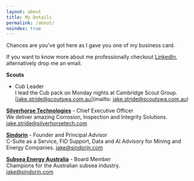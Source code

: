 ```yaml
---
layout: about
title: My Details
permalink: /about/
noindex: true
---
```

Chances are you've got here as I gave you one of my business card.

If you want to know more about me professionally checkout [LinkedIn](https://www.linkedin.com/in/jakestride/), alternatively drop me an email.

**Scouts**
- Cub Leader  
I lead the Cub pack on Monday nights at Cambridge Scout Group.  
[jake.stride@scoutswa.com.au](mailto: jake.stride@scoutswa.com.au)

**[Silverhorse Technologies](https://www.silverhorsetech.com)** - Chief Executive Officer  
We deliver amazing Corrosion, Inspection and Integrity Solutions.  
[jake.stride@silverhorsetech.com](mailto:jake.stride@silverhorsetech.com)

**[Sindorin](https://www.sindorin.com)** - Founder and Principal Advisor  
C-Suite as a Service, FID Support, Data and AI Advisory for Mining and Energy Companies.
[jake@sindorin.com](mailto:jake@sindorin.com)

**[Subsea Energy Australia](https://www.subseaenergy.org.au/)** - Board Member  
Champions for the Australian subsea industry.  
[jake@sindorin.com](mailto:jake@sindorin.com)
